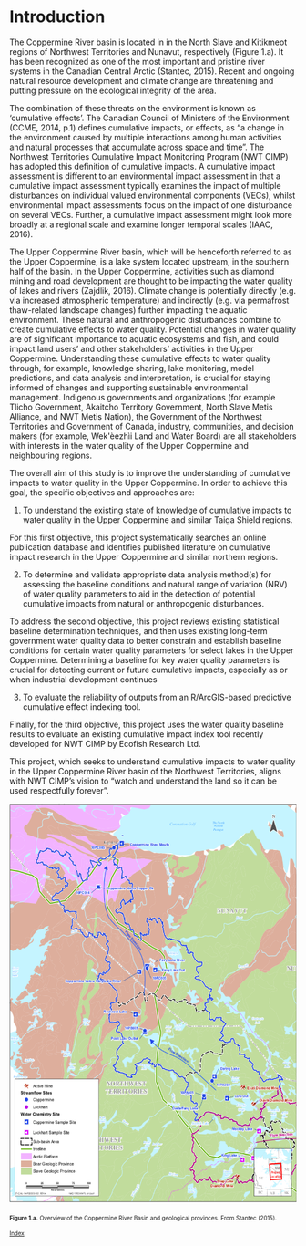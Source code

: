 ---
---

# Introduction

The Coppermine River basin is located in in the North Slave and Kitikmeot regions of Northwest Territories and Nunavut, respectively (Figure 1.a). It has been recognized as one of the most important and pristine river systems in the Canadian Central Arctic (Stantec, 2015). Recent and ongoing natural resource development and climate change are threatening and putting pressure on the ecological integrity of the area. 

The combination of these threats on the environment is known as ‘cumulative effects’. The Canadian Council of Ministers of the Environment (CCME, 2014, p.1) defines cumulative impacts, or effects, as “a change in the environment caused by multiple interactions among human activities and natural processes that accumulate across space and time”. The Northwest Territories Cumulative Impact Monitoring Program (NWT CIMP) has adopted this definition of cumulative impacts. A cumulative impact assessment is different to an environmental impact assessment in that a cumulative impact assessment typically examines the impact of multiple disturbances on individual valued environmental components (VECs), whilst environmental impact assessments focus on the impact of one disturbance on several VECs. Further, a cumulative impact assessment might look more broadly at a regional scale and examine longer temporal scales (IAAC, 2016). 

The Upper Coppermine River basin, which will be henceforth referred to as the Upper Coppermine, is a lake system located upstream, in the southern half of the basin. In the Upper Coppermine, activities such as diamond mining and road development are thought to be impacting the water quality of lakes and rivers (Zajdlik, 2016). Climate change is potentially directly (e.g. via increased atmospheric temperature) and indirectly (e.g. via permafrost thaw-related landscape changes) further impacting the aquatic environment. These natural and anthropogenic disturbances combine to create cumulative effects to water quality. Potential changes in water quality are of significant importance to aquatic ecosystems and fish, and could impact land users’ and other stakeholders’ activities in the Upper Coppermine. Understanding these cumulative effects to water quality through, for example, knowledge sharing, lake monitoring, model predictions, and data analysis and interpretation, is crucial for staying informed of changes and supporting sustainable environmental management. Indigenous governments and organizations (for example Tlicho Government, Akaitcho Territory Government, North Slave Metis Alliance, and NWT Metis Nation), the Government of the Northwest Territories and Government of Canada, industry, communities, and decision makers (for example, Wek'èezhı̀i Land and Water Board) are all stakeholders with interests in the water quality of the Upper Coppermine and neighbouring regions. 

The overall aim of this study is to improve the understanding of cumulative impacts to water quality in the Upper Coppermine. In order to achieve this goal, the specific objectives and approaches are:	

1. To understand the existing state of knowledge of cumulative impacts to water quality in the Upper Coppermine and similar Taiga Shield regions. 

For this first objective, this project systematically searches an online publication database and identifies published literature on cumulative impact research in the Upper Coppermine and similar northern regions.

2. To determine and validate appropriate data analysis method(s) for assessing the baseline conditions and natural range of variation (NRV) of water quality parameters to aid in the detection of potential cumulative impacts from natural or anthropogenic disturbances.

To address the second objective, this project reviews existing statistical baseline determination techniques, and then uses existing long-term government water quality data to better constrain and establish baseline conditions for certain water quality parameters for select lakes in the Upper Coppermine. Determining a baseline for key water quality parameters is crucial for detecting current or future cumulative impacts, especially as or when industrial development continues

3. To evaluate the reliability of outputs from an R/ArcGIS-based predictive cumulative effect indexing tool.

Finally, for the third objective, this project uses the water quality baseline results to evaluate an existing cumulative impact index tool recently developed for NWT CIMP by Ecofish Research Ltd.

This project, which seeks to understand cumulative impacts to water quality in the Upper Coppermine River basin of the Northwest Territories, aligns with NWT CIMP’s vision to “watch and understand the land so it can be used respectfully forever”.

<img src="CopperMineMap.png" alt="CoppermineMap" width="600" height="700" >

<font size = "-6"> **Figure 1.a.** Overview of the Coppermine River Basin and geological provinces. From Stantec (2015).

[Index](index.md)
